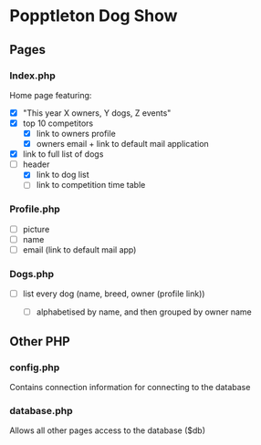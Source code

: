 # Popptleton Dog Show

## Pages

### Index.php

Home page featuring:
- [x] "This year X owners, Y dogs, Z events"
- [x] top 10 competitors
    - [x] link to owners profile
    - [x] owners email + link to default mail application
- [x] link to full list of dogs
- [ ] header
    - [x] link to dog list
    - [ ] link to competition time table

### Profile.php

- [ ] picture
- [ ] name
- [ ] email (link to default mail app)

### Dogs.php

- [ ] list every dog (name, breed, owner (profile link))
    - [ ] alphabetised by name, and then grouped by owner name


## Other PHP

### config.php

Contains connection information for connecting to the database

### database.php

Allows all other pages access to the database ($db)
